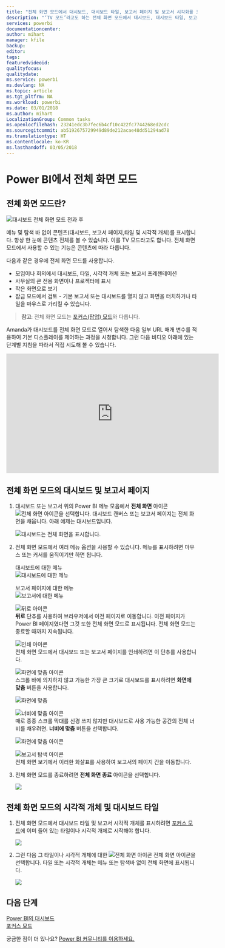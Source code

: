 ```yaml
---
title: "전체 화면 모드에서 대시보드, 대시보드 타일, 보고서 페이지 및 보고서 시각화를 표시합니다."
description: "‘TV 모드’라고도 하는 전체 화면 모드에서 대시보드, 대시보드 타일, 보고서 시각화 및 보고서 페이지를 표시합니다."
services: powerbi
documentationcenter: 
author: mihart
manager: kfile
backup: 
editor: 
tags: 
featuredvideoid: 
qualityfocus: 
qualitydate: 
ms.service: powerbi
ms.devlang: NA
ms.topic: article
ms.tgt_pltfrm: NA
ms.workload: powerbi
ms.date: 03/01/2018
ms.author: mihart
LocalizationGroup: Common tasks
ms.openlocfilehash: 23241edc3b7fec6b4cf10c422fc7744268ed2cdc
ms.sourcegitcommit: ab5192675729949d89de212acae48dd51294ad78
ms.translationtype: HT
ms.contentlocale: ko-KR
ms.lasthandoff: 03/05/2018
---
```

# <a name="full-screen-mode-in-power-bi"></a>Power BI에서 전체 화면 모드
## <a name="what-is-full-screen-mode"></a>전체 화면 모드란?
![대시보드 전체 화면 모드 전과 후](media/service-fullscreen-mode/power-bi-full-screen-comparison.png)

메뉴 및 탐색 바 없이 콘텐츠(대시보드, 보고서 페이지,타일 및 시각적 개체)를 표시합니다.  항상 한 눈에 콘텐츠 전체를 볼 수 있습니다. 이를 TV 모드라고도 합니다. 전체 화면 모드에서 사용할 수 있는 기능은 콘텐츠에 따라 다릅니다.  

다음과 같은 경우에 전체 화면 모드를 사용합니다.

* 모임이나 회의에서 대시보드, 타일, 시각적 개체 또는 보고서 프레젠테이션
* 사무실의 큰 전용 화면이나 프로젝터에 표시
* 작은 화면으로 보기
* 잠금 모드에서 검토 - 기본 보고서 또는 대시보드를 열지 않고 화면을 터치하거나 타일을 마우스로 가리킬 수 있습니다.

> **참고**: 전체 화면 모드는 [포커스(팝업) 모드](service-focus-mode.md)와 다릅니다.
> 
> 

Amanda가 대시보드를 전체 화면 모드로 열어서 탐색한 다음 일부 URL 매개 변수를 적용하여 기본 디스플레이를 제어하는 과정을 시청합니다. 그런 다음 비디오 아래에 있는 단계별 지침을 따라서 직접 시도해 볼 수 있습니다.

<iframe width="560" height="315" src="https://www.youtube.com/embed/c31gZkyvC54" frameborder="0" allowfullscreen></iframe>

## <a name="dashboards-and-report-pages-in-full-screen-mode"></a>전체 화면 모드의 대시보드 및 보고서 페이지
1. 대시보드 또는 보고서 위의 Power BI 메뉴 모음에서 **전체 화면** 아이콘![전체 화면 아이콘](media/service-fullscreen-mode/power-bi-full-screen-icon.png)을 선택합니다. 대시보드 캔버스 또는 보고서 페이지는 전체 화면을 채웁니다. 아래 예제는 대시보드입니다.
   
      ![대시보드는 전체 화면을 표시합니다.](media/service-fullscreen-mode/power-bi-dash-full-screen.png)
2. 전체 화면 모드에서 여러 메뉴 옵션을 사용할 수 있습니다.  메뉴를 표시하려면 마우스 또는 커서를 움직이기만 하면 됩니다. 
   
     대시보드에 대한 메뉴    
     ![대시보드에 대한 메뉴](media/service-fullscreen-mode/power-bi-full-screen-menu-dashboard.png)    
   
     보고서 페이지에 대한 메뉴    
    ![보고서에 대한 메뉴](media/service-fullscreen-mode/power-bi-report-menu.png)    
   
    ![뒤로 아이콘](media/service-fullscreen-mode/power-bi-back-icon.png)    
    **뒤로** 단추를 사용하여 브라우저에서 이전 페이지로 이동합니다. 이전 페이지가 Power BI 페이지였다면 그것 또한 전체 화면 모드로 표시됩니다.  전체 화면 모드는 종료할 때까지 지속됩니다.
   
    ![인쇄 아이콘](media/service-fullscreen-mode/power-bi-print-icon.png)    
    전체 화면 모드에서 대시보드 또는 보고서 페이지를 인쇄하려면 이 단추를 사용합니다. 
   
    ![화면에 맞춤 아이콘](media/service-fullscreen-mode/power-bi-fit-to-width.png)    
    스크롤 바에 의지하지 않고 가능한 가장 큰 크기로 대시보드를 표시하려면 **화면에 맞춤** 버튼을 사용합니다.     
   
    ![화면에 맞춤](media/service-fullscreen-mode/power-bi-fit-screen.png)
   
    ![너비에 맞춤 아이콘](media/service-fullscreen-mode/power-bi-fit-width.png)       
    때로 종종 스크롤 막대를 신경 쓰지 않지만 대시보드로 사용 가능한 공간의 전체 너비를 채우려면. **너비에 맞춤** 버튼을 선택합니다.    
   
    ![화면에 맞춤 아이콘](media/service-fullscreen-mode/power-bi-fit-to-width-new.png)
   
    ![보고서 탐색 아이콘](media/service-fullscreen-mode/power-bi-report-nav2.png)       
    전체 화면 보기에서 이러한 화살표를 사용하여 보고서의 페이지 간을 이동합니다.    
3. 전체 화면 모드를 종료하려면 **전체 화면 종료** 아이콘을 선택합니다.
   
      ![](media/service-fullscreen-mode/exit-fullscreen-new.png)

## <a name="visualizations-and-dashboard-tiles-in-full-screen-mode"></a>전체 화면 모드의 시각적 개체 및 대시보드 타일
1. 전체 화면 모드에서 대시보드 타일 및 보고서 시각적 개체를 표시하려면 [포커스 모드](service-focus-mode.md)에 이미 들어 있는 타일이나 시각적 개체로 시작해야 합니다. 
   
    ![](media/service-fullscreen-mode/power-bi-focus3.png)
2. 그런 다음 그 타일이나 시각적 개체에 대한 ![전체 화면 아이콘](media/service-fullscreen-mode/power-bi-full-screen-icon.png)  전체 화면 아이콘을 선택합니다. 타일 또는 시각적 개체는 메뉴 또는 탐색바 없이 전체 화면에 표시됩니다.
   
    ![](media/service-fullscreen-mode/power-bi-fullscreen.png)

## <a name="next-steps"></a>다음 단계
[Power BI의 대시보드](service-dashboards.md)  
[포커스 모드](service-focus-mode.md)    

궁금한 점이 더 있나요? [Power BI 커뮤니티를 이용하세요.](http://community.powerbi.com/)

